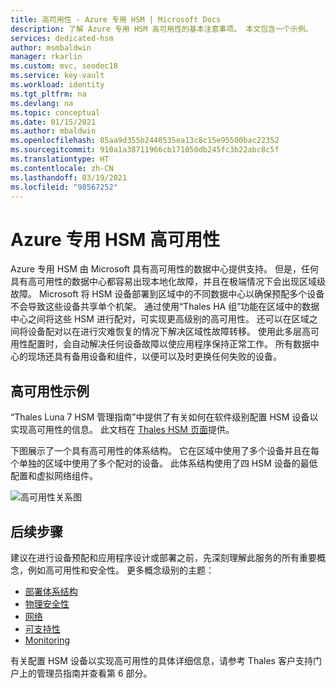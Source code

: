 ```yaml
---
title: 高可用性 - Azure 专用 HSM | Microsoft Docs
description: 了解 Azure 专用 HSM 高可用性的基本注意事项。 本文包含一个示例。
services: dedicated-hsm
author: msmbaldwin
manager: rkarlin
ms.custom: mvc, seodec18
ms.service: key-vault
ms.workload: identity
ms.tgt_pltfrm: na
ms.devlang: na
ms.topic: conceptual
ms.date: 01/15/2021
ms.author: mbaldwin
ms.openlocfilehash: 85aa9d355b2440535ea13c8c15e95500bac22352
ms.sourcegitcommit: 910a1a38711966cb171050db245fc3b22abc8c5f
ms.translationtype: HT
ms.contentlocale: zh-CN
ms.lasthandoff: 03/19/2021
ms.locfileid: "98567252"
---
```

# <a name="azure-dedicated-hsm-high-availability"></a>Azure 专用 HSM 高可用性

Azure 专用 HSM 由 Microsoft 具有高可用性的数据中心提供支持。 但是，任何具有高可用性的数据中心都容易出现本地化故障，并且在极端情况下会出现区域级故障。 Microsoft 将 HSM 设备部署到区域中的不同数据中心以确保预配多个设备不会导致这些设备共享单个机架。 通过使用“Thales HA 组”功能在区域中的数据中心之间将这些 HSM 进行配对，可实现更高级别的高可用性。 还可以在区域之间将设备配对以在进行灾难恢复的情况下解决区域性故障转移。 使用此多层高可用性配置时，会自动解决任何设备故障以使应用程序保持正常工作。 所有数据中心的现场还具有备用设备和组件，以便可以及时更换任何失败的设备。

## <a name="high-availability-example"></a>高可用性示例

“Thales Luna 7 HSM 管理指南”中提供了有关如何在软件级别配置 HSM 设备以实现高可用性的信息。 此文档在 [Thales HSM 页面](https://thalesdocs.com/gphsm/Content/luna/network/luna_network_releases.htm)提供。

下图展示了一个具有高可用性的体系结构。 它在区域中使用了多个设备并且在每个单独的区域中使用了多个配对的设备。 此体系结构使用了四 HSM 设备的最低配置和虚拟网络组件。

![高可用性关系图](media/high-availability/high-availability.png)

## <a name="next-steps"></a>后续步骤

建议在进行设备预配和应用程序设计或部署之前，先深刻理解此服务的所有重要概念，例如高可用性和安全性。
更多概念级别的主题：

* [部署体系结构](deployment-architecture.md)
* [物理安全性](physical-security.md)
* [网络](networking.md)
* [可支持性](supportability.md)
* [Monitoring](monitoring.md)

有关配置 HSM 设备以实现高可用性的具体详细信息，请参考 Thales 客户支持门户上的管理员指南并查看第 6 部分。

